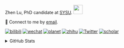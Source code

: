 <p>Zhen Lu, PhD candidate at <a href="https://phs.sysu.edu.cn/">SYSU</a>. <img src="https://media.giphy.com/media/WUlplcMpOCEmTGBtBW/giphy.gif" width="30">
</em></p>

💬 Connect to me by [email](mailto:luzh29@mail2.sysu.edu.cn).

[![bilibili](https://img.shields.io/badge/陆震同学-B站-yellow)](https://space.bilibili.com/32159908) [![wechat](https://img.shields.io/badge/陆震生物统计-微信公众号-important)](https://leslie-lu.github.io/uploads/qrcode.jpg) [![planet](https://img.shields.io/badge/陆震-知识星球-blueviolet)](https://wx.zsxq.com/dweb2) [![zhihu](https://img.shields.io/badge/陆震同学-知乎-blue)](https://www.zhihu.com/people/edison-70-18) [![Twitter](https://img.shields.io/badge/callmeleslielu-Twitter-ff69b4)](https://twitter.com/callmeleslielu) [![scholar](https://img.shields.io/badge/ZhenLu-Scholar-00ffff)](https://scholar.google.com/citations?user=LKLQ1g8AAAAJ) 

<details>
<summary>GitHub Stats</summary>
<!--START_SECTION:waka-->
**🐱 My GitHub Data** 

> 📦 17.6 kB Used in GitHub's Storage 
 > 
> 🏆 57 Contributions in the Year 2023
 > 
> 🚫 Not Opted to Hire
 > 
> 📜 6 Public Repositories 
 > 
> 🔑 1 Private Repositories 
 > 
**I'm an Early 🐤** 

```text
🌞 Morning                1 commits           ░░░░░░░░░░░░░░░░░░░░░░░░░   01.89 % 
🌆 Daytime                28 commits          █████████████░░░░░░░░░░░░   52.83 % 
🌃 Evening                23 commits          ███████████░░░░░░░░░░░░░░   43.40 % 
🌙 Night                  1 commits           ░░░░░░░░░░░░░░░░░░░░░░░░░   01.89 % 
```
📅 **I'm Most Productive on Sunday** 

```text
Monday                   8 commits           ████░░░░░░░░░░░░░░░░░░░░░   15.09 % 
Tuesday                  4 commits           ██░░░░░░░░░░░░░░░░░░░░░░░   07.55 % 
Wednesday                1 commits           ░░░░░░░░░░░░░░░░░░░░░░░░░   01.89 % 
Thursday                 6 commits           ███░░░░░░░░░░░░░░░░░░░░░░   11.32 % 
Friday                   5 commits           ██░░░░░░░░░░░░░░░░░░░░░░░   09.43 % 
Saturday                 7 commits           ███░░░░░░░░░░░░░░░░░░░░░░   13.21 % 
Sunday                   22 commits          ██████████░░░░░░░░░░░░░░░   41.51 % 
```


**I Mostly Code in R** 

```text
R                        3 repos             ████████████░░░░░░░░░░░░░   50.00 % 
HTML                     2 repos             ████████░░░░░░░░░░░░░░░░░   33.33 % 
Python                   1 repo              ████░░░░░░░░░░░░░░░░░░░░░   16.67 % 
```




 Last Updated on 30/07/2023 18:38:46 UTC
<!--END_SECTION:waka-->

> These Readme stats are generated using github action [awesome-readme-stats](https://github.com/anmol098/waka-readme-stats)

-----

**NOTE: Top languages does not indicate my skill level or anything like that. It is just a metric of which languages have been hosted by me on GitHub based on the usage across repositories.**

</details>
